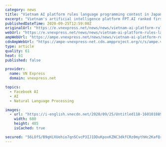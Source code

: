 ```yaml
---
category: news
title: "Vietnam AI platform rules language programming contest in Japan"
excerpt: "Vietnam's artificial intelligence platform FPT.AI ranked first at SHINRA2020-ML, a contest to classify 30 Wikipedia language entities in fine-grained categories, in Japan."
publishedDateTime: 2020-09-25T12:59:00Z
originalUrl: "https://e.vnexpress.net/news/news/vietnam-ai-platform-rules-language-programming-contest-in-japan-4167219.html"
webUrl: "https://e.vnexpress.net/news/news/vietnam-ai-platform-rules-language-programming-contest-in-japan-4167219.html"
ampWebUrl: "https://ampe.vnexpress.net/news/news/vietnam-ai-platform-rules-language-programming-contest-in-japan-4167219.html"
cdnAmpWebUrl: "https://ampe-vnexpress-net.cdn.ampproject.org/c/s/ampe.vnexpress.net/news/news/vietnam-ai-platform-rules-language-programming-contest-in-japan-4167219.html"
type: article
quality: 61
heat: 61
published: false

provider:
  name: VN Express
  domain: vnexpress.net

topics:
  - Facebook AI
  - AI
  - Natural Language Processing

images:
  - url: "https://i-english.vnecdn.net/2020/09/25/Untitled118-1601018890-4769-1601019122_680x0.jpg"
    width: 680
    height: 405
    isCached: true

secured: "56LOfS/B9qHiXUehio7qnSCvcP3IJ1DDuKpoxKZNC3dkfCRz0mythHc2KafQr9SczXUK68olqI3/vXyCotr8PVS9DrbTpKaywlSydMOT3ArVhpam6G3TuRoAyIu5D/VFMqxIcnh1+gZ9S7W27gEguEUzP8Z6Z0QHOh8Ph71PAC/Vos3UbPBIYVbXYwgvf7SXXowxBnaOZwOm4hYAQrQAD1BD+bw3wXqIPHVYQ56hrhthFUSYE9DXWPv+40/mpcgShANNcQxIjT2N6NwOvJEROmaAHRuP+dsTPLu0Qkf0GGKYXncdGAYc89uMAe0BL0lJaitXKPPE5r/HSb+Yz+x0w8+cmGWcZDUKuhvbw/zfXIE=;oyzKS/n+Zyi2+7a9PxxOMg=="
---
```


